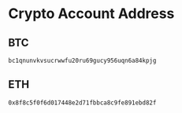 # Crypto Account Address

## BTC

`bc1qnunvkvsucrwwfu20ru69gucy956uqn6a84kpjg`

## ETH

`0x8f8c5f0f6d017448e2d71fbbca8c9fe891ebd82f`
